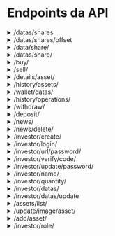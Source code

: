 # Endpoints da API 

<details>
  <summary>/datas/shares</summary>

  ## Método do tipo GET que retorna a útima inserção ao banco de dados de todas as ações. Em resumo, retorna o dado mais atual de cada ação.
 
  ### Exemplo de retorno:
  ```json
[
  {
    "Id": 99,
    "NameShare": "ABEV3.SA",
    "DateShare": "2024-11-30",
    "OpenShare": 13.09,
    "HighShare": 13.12,
    "LowShare": 12.84,
    "CloseShare": 12.88,
    "VolumeShare": 31193700
  },
  {
    "Id": 92,
    "NameShare": "BBAS3.SA",
    "DateShare": "2024-11-30",
    "OpenShare": 26.28,
    "HighShare": 26.46,
    "LowShare": 26.17,
    "CloseShare": 26.33,
    "VolumeShare": 12175400
  }
]
  ```
</details>

<details>
  <summary>/datas/shares/offset</summary>

  ## Método do tipo GET que retorna os dados das ações de forma páginada, retornando 10 registro por vez. Para páginação é preciso passar na url um valor inteiro maior que 0 incrementado de 1 em 1, a cada soma de 1 que ocorre no parametro de páginação mais 10 registros são retornados até que não haja mais registros(ações).




  ### Exemplo de chamada

  ```bash
http://localhost:8080/datas/shares/offset?offset=1
  ```
 
  ### Exemplo de retorno:
  ```json
[
  {
    "Id": 99,
    "NameShare": "ABEV3.SA",
    "DateShare": "2024-11-30",
    "OpenShare": 13.09,
    "HighShare": 13.12,
    "LowShare": 12.84,
    "CloseShare": 12.88,
    "VolumeShare": 31193700
  },
  {
    "Id": 92,
    "NameShare": "BBAS3.SA",
    "DateShare": "2024-11-30",
    "OpenShare": 26.28,
    "HighShare": 26.46,
    "LowShare": 26.17,
    "CloseShare": 26.33,
    "VolumeShare": 12175400
  }
]
  ```
</details>


<details>
  <summary>/data/share/</summary>

  ## Método do tipo GET que retorna os dados de uma ação específica, somente o útimo registro e não um histórico
   ### Exemplo de chamada

  ```bash
http://localhost:8080/data/share/offset?shareName=PETR4.SA
  ```
  ### Exemplo de retorno:
  ```json
{
  "Id": 91,
  "NameShare": "PETR4.SA",
  "DateShare": "2024-11-30",
  "OpenShare": 37.6,
  "HighShare": 37.65,
  "LowShare": 37.32,
  "CloseShare": 37.62,
  "VolumeShare": 16343000
}
  ```
</details>

<details>
  <summary>/datas/share/</summary>

  ## Método do tipo GET que retorna todos os dados de uma ação específica, um histórico da ação escolhida

  ```bash
http://localhost:8080/datas/share?shareName=PETR4.SA
  ```
  ### Exemplo de retorno:
  ```json
[
  {
    "Id": 71,
    "NameShare": "PETR4.SA",
    "DateShare": "2024-10-12",
    "OpenShare": 37.6,
    "HighShare": 37.65,
    "LowShare": 37.32,
    "CloseShare": 37.62,
    "VolumeShare": 16343000
  },
  {
    "Id": 101,
    "NameShare": "PETR4.SA",
    "DateShare": "2024-11-14",
    "OpenShare": 38,
    "HighShare": 38.4,
    "LowShare": 37.8,
    "CloseShare": 38.2,
    "VolumeShare": 16500000
  },
  {
    "Id": 102,
    "NameShare": "PETR4.SA",
    "DateShare": "2024-11-15",
    "OpenShare": 38.3,
    "HighShare": 38.6,
    "LowShare": 38,
    "CloseShare": 38.5,
    "VolumeShare": 16850000
  }
]
  ```
</details>

<details>
  <summary>/buy/</summary>

  ## Método do tipo POST para realizar a compra de um ativo

  ```bash
http://localhost:8080/buy/
  ```
  ### Corpo da requisição esperado:
  ```json
{
    "AssetName":"CHZ",
    "AssetCode":"CHZ-BRL",
    "AssetType":"CRYPTO",
    "AssetAmount":10,
    "OperationType":"BUY",
    "CodeInvestor":"12345"
    
  }
  ```

  ## Se tudo ocorrer bem o código 200 é retornado com uma mensagem de sucesso, caso contrário, um código específico e uma mensagem de erro é retornado .
</details>

</details>

<details>
  <summary>/sell/</summary>

  ## Método do tipo POST para realizar a venda de um ativo

  ```bash
http://localhost:8080/sell/
  ```
  ### Corpo da requisição esperado:
  ```json
{
    "AssetName":"CHZ",
    "AssetCode":"CHZ-BRL",
    "AssetType":"CRYPTO",
    "AssetAmount":10,
    "OperationType":"SELL",
    "CodeInvestor":"12345"
    
  }
  ```

  ## Se tudo ocorrer bem o código 200 é retornado com uma mensagem de sucesso, caso contrário, um código específico e uma mensagem de erro é retornado .



  
</details>
<details>
<summary>/details/asset/</summary>

  ## Método do tipo GET que retorna a lista de ativos disponíveis de cada tipo.

  ```bash
  /details/asset/?type=SHARE
  ```
 ### O campo type pode receber 3 tipos, sendo eles: COIN ou CRYPTO ou SHARE
  ### Exemplo de retorno:
  ```json
[
  {
    "id": 31,
    "name": "AMBEV S/A ON (ABEV3.SA)",
    "acronym": "ABEV3.SA",
    "urlImage": "https://investidor10.com.br/storage/companies/66b65af53af6c.jpg",
    "typeAsset": "SHARE"
  },
  {
    "id": 32,
    "name": "Banco do Brasil (BBAS3.SA)",
    "acronym": "BBAS3.SA",
    "urlImage": "https://investidor10.com.br/storage/companies/66b65b3de91ca.jpg",
    "typeAsset": "SHARE"
  },
  {
    "id": 33,
    "name": "Cemig (CMIG4.SA)",
    "acronym": "CMIG4.SA",
    "urlImage": "https://investidor10.com.br/storage/companies/5ea0b6985411c.jpeg",
    "typeAsset": "SHARE"
  }
]
  ```
</details>


<details>
<summary>/history/assets/</summary>

  ## Método do tipo POST que retorna o histórico de compra e venda de ativos.

  ```bash
  /history/assets/
  ```
 ### O endpoint espera receber um json no body da requisição, o body possui a seguinte estrutura:
```json
  {
      "OffSet": 0     
  } 

```
 ### Obs: é necessário passar o token JWT do usuário para o Bearer 
- offset: páginação do histórico, a cada incremento de 1 no offset é retornado 10 dados

  ### Exemplo de retorno:
```json
[
  {
    "AssetName": "BITCOIN",
    "AssetType": "CRYPTOMOEDA",
    "AssetQuantity": 0.0003,
    "AssetValue": 320.89,
    "OperationType": "BUY",
    "OperationDate": "2024-10-27"
  },
  {
    "AssetName": "BBAS3.SA",
    "AssetType": "AÇÃO",
    "AssetQuantity": 2,
    "AssetValue": 14.78,
    "OperationType": "BUY",
    "OperationDate": "2024-10-26"
  },
]
  ```
</details>

<details>
<summary>/wallet/datas/</summary>

  ## Método do tipo POST que retorna quais ativos/quantidade o usuário possui em carteira e o seu respectivo saldo atual.

  ```bash
  /wallet/datas/
  ```

### Obs: é necessário passar o token JWT do usuário para o Bearer 

- tokenInvestor: token jwt do usuário

  ### Exemplo de retorno:
```json
{
  "InvestorBalance": 855.4034,
  "Assets": [
    {
      "AssetName": "SEK-BRL",
      "AssetType": "COIN",
      "AssetQuantity": 12
    },
    {
      "AssetName": "LINK-BRL",
      "AssetType": "CRYPTO",
      "AssetQuantity": 1
    }
  ]
}
  ```
</details>


<details>

<summary>/history/operations/</summary>

  ## Método do tipo POST que retorna o histórico de depósito e saque.

  ```bash
  /history/operations/
  ```
 ### O endpoint espera receber um json no body da requisição, o body possui a seguinte estrutura:
```json
{
  "offset":   0
}

```

### Obs: é necessário passar o token JWT do usuário para o Bearer 

- offset: páginação do histórico, a cada incremento de 1 no offset é retornado 10 dados

  ### Exemplo de retorno:
```json
[
  {
    "OperationType": "WITHDRAW",
    "OperationValue": 150,
    "DperationDate": "2024-12-22"
  },
  {
    "OperationType": "DEPOSIT",
    "OperationValue": 50,
    "DperationDate": "2024-12-22"
  },
  {
    "OperationType": "DEPOSIT",
    "OperationValue": 50,
    "DperationDate": "2024-12-22"
  }
]
  ```
</details>

<details>

<summary>/withdraw/</summary>

  ## Método do tipo POST que realiza um saque em carteira do usuário.

  ```bash
  /withdraw/
  ```
 ### O endpoint espera receber um json no body da requisição, o body possui a seguinte estrutura:
```json
{
  "value":   50
}

```

### Obs: é necessário passar o token JWT do usuário para o Bearer 

- value: valor para realizar o saque, deve ser maior que 0

  ### Exemplo de retorno:
```json
{
  "code": 200,
  "message": "operação realizada com sucesso"
}
  ```
</details>


<details>

<summary>/deposit/</summary>

  ## Método do tipo POST que realiza um depósito em carteira do usuário.

  ```bash
  /withdraw/
  ```
 ### O endpoint espera receber um json no body da requisição, o body possui a seguinte estrutura:
```json
{
  "value":   50
}

```

- value: valor para realizar o saque, deve ser maior que 0

### Obs: é necessário passar o token JWT do usuário para o Bearer 

  ### Exemplo de retorno:
```json
{
  "code": 200,
  "message": "operação realizada com sucesso"
}
  ```
</details>


<details>

<summary>/news/</summary>

  ## Método do tipo GET que busca notícias de forma paginada.

  ```bash
  /news/?offset=N
  ```
- offset: valor para paginação, começa em 0 e retorna até 12 notícias a cada incremento de 1

  ### Exemplo de retorno:
```json
[
  {
    "Id": 2,
    "News": "{\"SHARE\": {\"description\": \"Onde investir em 2024: confira as melhores ações segundo o BB Investimentos  InvesTalk\", \"url\": \"https://news.google.com/rss/articles/CBMigAFBVV95cUxNMDZzQXEySGV4M3RmOTExMGIzb0tuUm5sLVQ4bnIyNnE1V0t6S1NadkRtZm5KOUoxUDlRVE5GN0FZVmo2UnpmdE9QQWZDTEJXdGtYQXUzWWl4bFNLSTlYU1pVUi1FQURqM1NwZ3NvWXo4c3k0UVZXQUtfS2ZmeGEtXw?oc=5&hl=en-US&gl=US&ceid=US:en\"}}",
    "DateNews": "18-12-2024"
  },
  {
    "Id": 3,
    "News": "{\"COIN\": {\"description\": \"Dólar hoje: por que real é moeda que mais se desvalorizou e como será em 2025  BBC News Brasil\", \"url\": \"https://news.google.com/rss/articles/CBMiYkFVX3lxTE9iRThhVGFFSXh0YTJEZWRRUFlPU0ppSTFQRm1WRU5DMzZkRW5CM093YjVUekozMDNMOS15QW9Pb2FOWDZ0eDkzYTBwTlJqYjU0clFBV0dEcnp2RFBmcWd0a1Z30gFnQVVfeXFMTlJBQkFDNFA3OTI3cEdKTmR5X0daTzhDWlg5aF9pUGZsUTVIWi1XZFhtUDJBLWVQWnp4SHg1cGpwcjNLMUNsMlRNWF92SldTZ2R2TmRSMkJwYjYxMEVaZ0x0RmlUZC1uYw?oc=5&hl=en-US&gl=US&ceid=US:en\"}}",
    "DateNews": "18-12-2024"
  },
]
  ```
</details>

<details>

<summary>/news/delete/</summary>

  ## Método do tipo DELETE que deleta uma noticia de id específico.

  ```bash
  /news/delete/
  ```
 ### O endpoint espera receber um json no body da requisição, o body possui a seguinte estrutura:
```json
   {
    "IdNews":-1
  }
```
- IdNews: Id da noticia a ser excluída 
### Obs: é necessário passar o token JWT do usuário para o Bearer 
  ### Exemplo de retorno:
```json
{
  "code": 200,
  "message": "Noticia deletada com sucesso"
}
  ```
</details>

<details>
  <summary>/investor/create/</summary>

  ## Método do tipo POST que cria um investidor.
  ### O endpoint espera receber um json no body da requisição, o body possui a seguinte estrutura:
```json
   {
    "name":"teste",
    "email":"testeEmail@gmail.com",
    "password":"teste"
  }
```
  ### Exemplo de retorno:
  ```json
{
  "code": 200,
  "message": "Investidor criado com sucesso"
}
  ```
</details>

<details>
  <summary>/investor/login/</summary>

  ## Método do tipo POST que realiza o login de um investidor e retorna um token JWT.
  ### O endpoint espera receber um json no body da requisição, o body possui a seguinte estrutura:
```json
   {
    "email":"testeEmail@gmail.com",
    "password":"teste"
  }
```
  ### Exemplo de retorno:
  ```json
{
  "token": "eyJhbGciOiJIUzI1NiIsInR5cCI6IkpXVCJ9.eyJ1c2VyRW1haWwiOiJ0ZXN0ZUVtYWlsQGdtYWlsLmNvbSIsImV4cCI6MTczNTQxNjEzNiwiaWF0IjoxNzM1MzI5NzM2fQ.U0QoOrYEz3Lh_0IQ2zXSPaiowbiuj3lhTtsvIJeJkoU"
}
  ```
</details>

<details>
  <summary>/investor/url/password/</summary>

  ## Método do tipo POST que envia uma url para o email do investidor, cujo intuito é o usuario clicar na url e poder alterar a senha.
  ### O endpoint espera receber um json no body da requisição, o body possui a seguinte estrutura:
```json
   {
    "email":"testeEmail@gmail.com"
  }
```
  ### Exemplo de retorno:
  ```json
{
  "code": 200,
  "message": "Código enviado com sucesso"
}
  ```
</details>

</details>

<details>
  <summary>/investor/verify/code/</summary>

  ## Método do tipo POST que tem o objetivo de validar um token que foi gerado contendo seu email.
  ### O endpoint espera receber um json no body da requisição, o body possui a seguinte estrutura:
```json
   {
    "token":"string"
  }

```

  ### Exemplo de retorno:
  ```json
{
  "code": 200,
  "message": "token válido!"
}
  ```
</details>

<details>
  <summary>/investor/update/password/</summary>

  ## Método do tipo POST que tem o objetivo atualizar a senha de um investidor se baseando no token enviado ao email.
  ### O endpoint espera receber um json no body da requisição, o body possui a seguinte estrutura:
```json
   {
    "token":"string",
    "newPassword":"newPassword"
  }

```

  ### Exemplo de retorno:
  ```json
{
  "code": 200,
  "message": "sucesso"
}
  ```
</details>

<details>

  <summary>/investor/name/</summary>

  ## Método do tipo GET que retorna o nome e o saldo de um investidor baseado no token JWT.

### Obs: é necessário passar o token JWT do usuário para o Bearer 
  ### Exemplo de retorno:
```json
{
  "name": "marcos",
  "balance": "449.4656999999999"
}
  ```
</details>

<details>

  <summary>/investor/quantity/</summary>

  ## Método do tipo GET que retorna a quantidade de um determinado ativo em carteira.
  ## Como o método deve ser chamado
  ```bash
    /investor/quantity/?nameAsset=nome_ativo
  ```

### Obs: é necessário passar o token JWT do usuário para o Bearer 
  ### Exemplo de retorno:
```json
{
  "quantity": 100
}
  ```
</details>

<details>

  <summary>/investor/datas/</summary>

  ## Método do tipo GET que retorna o nome e email de um investidor.

### Obs: é necessário passar o token JWT do usuário para o Bearer 
  ### Exemplo de retorno:
```json
{
  "name": "marcos",
  "email": "marcosemail@gmail.com"
}
  ```
</details>

<details>

  <summary>/investor/datas/update</summary>

  ## Método do tipo POST que atualiza nome e/ou email do investidor.
### O método espera um body na requisição da seguinte forma:
```json
{
  "name": "novo nome",
  "email": "novoemail@gmail.com"
}
  ```
### Obs: é necessário passar o token JWT do usuário para o Bearer 
  ### Exemplo de retorno:
```json
{
  "code": 200,
  "message": "Dados atualizados com sucesso"
}
  ```
</details>

<details>

  <summary>/assets/list/</summary>

## Método do tipo GET que retorna a lista de ativos disponíveis.

### Obs: é necessário passar o token JWT do usuário para o Bearer pois o usuário precisa ser um administrador
  ### Exemplo de retorno:
```json
[
  {
    "id": 1,
    "name": "Cardano",
    "acronym": "ADA-BRL",
    "urlImage": "https://cdn.investing.com/crypto-logos/20x20/v2/cardano.png",
    "typeAsset": "CRYPTO"
  },
  {
    "id": 2,
    "name": "Axie Infinity",
    "acronym": "AXS-BRL",
    "urlImage": "https://cdn.investing.com/crypto-logos/20x20/v2/axie-infinity.png",
    "typeAsset": "CRYPTO"
  }
]
  ```
</details>


<details>

  <summary>/update/image/asset/</summary>

## Método do tipo POST que atualiza a imagem de um determinado ativo.
## O método espera receber um body no seguinte formato
```json
{
  "idAsset":1,
  "newUrl":"https://newimage.png"
}
  ```
### Obs: é necessário passar o token JWT do usuário para o Bearer pois o usuário precisa ser um administrador
  ### Exemplo de retorno:
```json
{
  "code": 200,
  "message": "Imagem atualizada com sucesso"
}
  ```
</details>

<details>

  <summary>/add/asset/</summary>

## Método do tipo POST que adiciona um novo ativo à lista de ativos disponíveis.
## O método espera receber um body no seguinte formato
```json
{
  "name":"Dólar",
  "acronym":"USD",
  "urlImage":"https://newimage.png",
  "typeAsset":"COIN"
}
  ```
### Obs: é necessário passar o token JWT do usuário para o Bearer pois o usuário precisa ser um administrador
  ### Exemplo de retorno:
```json
{
  "code": 200,
  "message": "ativo adicionado com sucesso"
}
  ```
</details>

<details>

  <summary>/investor/role/</summary>

## Método do tipo GET que retorna se o investidor é um administrador.

### Obs: é necessário passar o token JWT do usuário
  ### Exemplo de retorno:
```json
{
  "isAdm": false
}
  ```
</details>